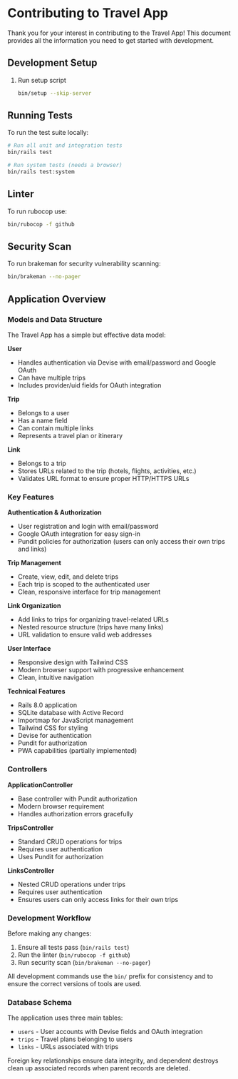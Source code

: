 # Contributing to Travel App

Thank you for your interest in contributing to the Travel App! This document provides all the information you need to get started with development.

## Development Setup

1. Run setup script
   ```bash
   bin/setup --skip-server
   ```

## Running Tests

To run the test suite locally:

```bash
# Run all unit and integration tests
bin/rails test

# Run system tests (needs a browser)
bin/rails test:system
```

## Linter

To run rubocop use:

```bash
bin/rubocop -f github
```

## Security Scan

To run brakeman for security vulnerability scanning:

```bash
bin/brakeman --no-pager
```

## Application Overview

### Models and Data Structure

The Travel App has a simple but effective data model:

**User**
- Handles authentication via Devise with email/password and Google OAuth
- Can have multiple trips
- Includes provider/uid fields for OAuth integration

**Trip**
- Belongs to a user
- Has a name field
- Can contain multiple links
- Represents a travel plan or itinerary

**Link**
- Belongs to a trip
- Stores URLs related to the trip (hotels, flights, activities, etc.)
- Validates URL format to ensure proper HTTP/HTTPS URLs

### Key Features

**Authentication & Authorization**
- User registration and login with email/password
- Google OAuth integration for easy sign-in
- Pundit policies for authorization (users can only access their own trips and links)

**Trip Management**
- Create, view, edit, and delete trips
- Each trip is scoped to the authenticated user
- Clean, responsive interface for trip management

**Link Organization**
- Add links to trips for organizing travel-related URLs
- Nested resource structure (trips have many links)
- URL validation to ensure valid web addresses

**User Interface**
- Responsive design with Tailwind CSS
- Modern browser support with progressive enhancement
- Clean, intuitive navigation

**Technical Features**
- Rails 8.0 application
- SQLite database with Active Record
- Importmap for JavaScript management
- Tailwind CSS for styling
- Devise for authentication
- Pundit for authorization
- PWA capabilities (partially implemented)

### Controllers

**ApplicationController**
- Base controller with Pundit authorization
- Modern browser requirement
- Handles authorization errors gracefully

**TripsController**
- Standard CRUD operations for trips
- Requires user authentication
- Uses Pundit for authorization

**LinksController**
- Nested CRUD operations under trips
- Requires user authentication
- Ensures users can only access links for their own trips

### Development Workflow

Before making any changes:
1. Ensure all tests pass (`bin/rails test`)
2. Run the linter (`bin/rubocop -f github`)
3. Run security scan (`bin/brakeman --no-pager`)

All development commands use the `bin/` prefix for consistency and to ensure the correct versions of tools are used.

### Database Schema

The application uses three main tables:
- `users` - User accounts with Devise fields and OAuth integration
- `trips` - Travel plans belonging to users
- `links` - URLs associated with trips

Foreign key relationships ensure data integrity, and dependent destroys clean up associated records when parent records are deleted.
